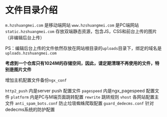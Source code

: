 # 文件目录介绍

`m.hzshuangmei.com` 是移动端网站
`www.hzshuangmei.com` 是PC端网站
`static.hzshuangmei.com` 存放双端静态资源，包含JS，CSS和前台上传的图片（非编辑后台上传） 

PS：编辑后台上传的文件依然存放在网站根目录的`uploads`目录下，绑定的域名是`uploads.hzshuangmei.com`

**考虑到一个仓库只有1024M的存储空间，因此，请定期清理不再使用的文件，特别是图片文件**

增加主机配置文件备份`ngx_conf`

`http2_push` 内是server push 配置文件
`pagespeed` 内是ngx_pagespeed 配置文件
`platform` 内是PC与M端页面跳转配置
`rewrite` 跳转规则
`vhost` 各网站配置主文件
`anti_spam_bots.conf` 防止垃圾蜘蛛爬取配置
`guard_dedecms.conf` 针对dedecms系统的防护配置
